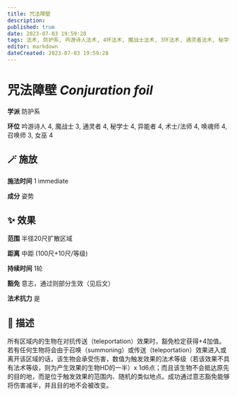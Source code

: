 ```yaml
---
title: 咒法障壁
description: 
published: true
date: 2023-07-03 19:59:28
tags: 法术, 防护系, 吟游诗人法术, 4环法术, 魔战士法术, 3环法术, 通灵者法术, 秘学士法术, 异能者法术, 术士/法师法术, 唤魂师法术, 召唤师法术, 女巫法术
editor: markdown
dateCreated: 2023-07-03 19:59:28
---
```


# **咒法障壁** *Conjuration foil*

**学派** 防护系 

**环位** 吟游诗人 4, 魔战士 3, 通灵者 4, 秘学士 4, 异能者 4, 术士/法师 4, 唤魂师 4, 召唤师 3, 女巫 4

## 🪄 施放

**施法时间** 1 immediate

**成分** 姿势

## ✨ 效果  

**范围** 半径20尺扩散区域

**距离** 中距 (100尺+10尺/等级)  

**持续时间** 1轮 

**豁免** 意志，通过则部分生效（见后文）

**法术抗力** 是

## 📖 描述

所有区域内的生物在对抗传送（teleportation）效果时，豁免检定获得+4加值。若有任何生物将会由于召唤（summoning）或传送（teleportation）效果进入或离开该区域的话，该生物会承受伤害，数值为触发效果的法术等级（若该效果不具有法术等级，则为产生效果的生物HD的一半）x 1d6点；而且该生物不会抵达原先的目的地，而是位于触发效果的范围内、随机的类似地点。成功通过意志豁免能够将伤害减半，并且目的地不会被改变。
    
